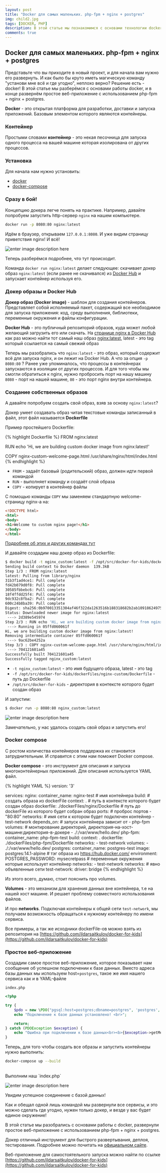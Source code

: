 ```yaml
---
layout: post
title: "Docker для самых маленьких. php-fpm + nginx + postgres"
img: child2.jpg
tags: [DOCKER, PHP]
description: В этой статье мы познакомимся с основами технологии docker, научимся настраивать сети, пользоваться volume-мами, узнаем что такое docker-compose и развернём простое веб-приложение с использованием php-fpm + nginx + postgres.
comments: true
---
```



## Docker для самых маленьких. php-fpm + nginx + postgres


Представьте что вы приходите в новый проект, и для начала вам нужно его развернуть. И как было бы круто иметь магическую команду "установи мне всё и где угодно", неплохо верно?
Решение есть - docker! В этой статье мы разберёмся с основами работы docker, и в конце развернём простое веб-приложение с использованием php-fpm + nginx + postgres.


**Docker** - это открытая платформа для разработки, доставки и запуска приложений. Базовым элементом которого являются контейнеры.

### Контейнер

Простыми словами **контейнер** - это некая песочница для запуска одного процесса на вашей машине которая изолирована от других процессов.

### Установка

Для начала нам нужно установить:
- [docker](https://docs.docker.com/engine/install/)
- [docker-compose](https://docs.docker.com/compose/install/)


### Сразу в бой!

Концепцию докера легче понять на практике. Например, давайте попробуем запустить http-сервер `nginx` на нашем компьютере.

```bash
docker run -p 8080:80 nginx:latest
```

Идём в браузер, открываем `127.0.0.1:8080`. И уже видим страницу приветствия nginx! И всё!

![enter image description here](https://ildarsaitkulov.github.io/assets/img/posts/docker-for-kids/nginx-hello.png "enter image title here")

Теперь разберёмся подробнее, что тут происходит.

Команда `docker run nginx:latest` делает следующее: скачивает докер образ `nginx:latest` (если ранее не скачивался) из [Docker Hub](https://hub.docker.com/) и запускает контейнер используя его.

### Докер образы и Docker Hub

**Докер образ (Docker image)** - шаблон для создания контейнеров. Представляет собой исполняемый пакет, содержащий все необходимое для запуска приложения: код, среду выполнения, библиотеки, переменные окружения и файлы конфигурации.

**Docker Hub** - это публичный репозиторий образов, куда может любой желающий загрузить его или скачать. На [странице nginx в Docker Hub](https://hub.docker.com/_/nginx?tab=tags) как раз можно найти тот самый наш образ [nginx:latest](https://hub.docker.com/layers/nginx/library/nginx/latest/images/sha256-b6a3554b020680898ad2d36f2211e03154766cb9841bf46f64d6259b12c3af5c?context=explore), latest - это tag который ссылается на самый свежий образ

Теперь мы разобрались что `nginx:latest` - это образ, который содержит всё для запуска nginx, и он лежит на Docker Hub. А что за опция `-p 8080:80` ? Ранее уже упоминалось, что процессы в контейнерах запускаются в изоляции от других процессов. И для того чтобы мы смогли обратиться к nginx, нужно пробросить порт на нашу машину `8080` - порт на нашей машине, `80` - это порт nginx внутри контейнера.

### Создание собственных образов

А давайте попробуем создать свой образ, взяв за основу `nginx:latest`?

Докер умеет создавать образ читая текстовые команды записанный в файл, этот файл называется **Dockerfile**

Пример простейшего Dockerfile:

{% highlight Dockerfile %}
FROM nginx:latest

RUN echo 'Hi, we are building custom docker image from nginx:latest!'

COPY nginx-custom-welcome-page.html /usr/share/nginx/html/index.html
{% endhighlight %}

- `FROM` - задаёт базовый (родительский) образ, должен идти первой командой
- `RUN` - выполняет команду и создаёт слой образа
- `COPY` - копирует в контейнер файлы

С помощью команды `COPY` мы заменяем стандартную welcome-страницу nginx-а на:
```html
<!DOCTYPE html>
<html>
<body>
<h1>Welcome to custom nginx page!</h1>
</body>
</html>
```

[Подробнее об этих и других командах тут](https://docs.docker.com/engine/reference/builder/)

И давайте создадим наш докер образ из Dockerfile:


```bash
$ docker build -t nginx_custom:latest -f /opt/src/docker-for-kids/dockerFiles/nginx-custom/Dockerfile /opt/src/docker-for-kids
Sending build context to Docker daemon  139.3kB
Step 1/3 : FROM nginx:latest
latest: Pulling from library/nginx
31b3f1ad4ce1: Pull complete 
fd42b079d0f8: Pull complete 
30585fbbebc6: Pull complete 
18f4ffdd25f4: Pull complete 
9dc932c8fba2: Pull complete 
600c24b8ba39: Pull complete 
Digest: sha256:0b970013351304af46f322da1263516b188318682b2ab1091862497591189ff1
Status: Downloaded newer image for nginx:latest
 ---> 2d389e545974
Step 2/3 : RUN echo 'Hi, we are building custom docker image from nginx:latest!'
 ---> Running in 05ffd060061f
Hi, we are building custom docker image from nginx:latest!
Removing intermediate container 05ffd060061f
 ---> 9ac62be4252a
Step 3/3 : COPY nginx-custom-welcome-page.html /usr/share/nginx/html/index.html
 ---> 704121601a45
Successfully built 704121601a45
Successfully tagged nginx_custom:latest

```

- `-t nginx_custom:latest` - это имя будущего образа, latest - это tag
- `-f /opt/src/docker-for-kids/dockerFiles/nginx-custom/Dockerfile` - путь до Dockerfile
- `/opt/src/docker-for-kids` - директория в контексте которого будет создан образ

И запустим:

```bash
$ docker run -p 8080:80 nginx_custom:latest
```
![enter image description here](https://ildarsaitkulov.github.io/assets/img/posts/docker-for-kids/nginx-hello-custom.png "enter image title here")

Замечательно, у нас удалось создать свой образ и запустить его!

### Docker compose

С ростом количества контейнеров поддержка их становится затруднительным. И справится с этим нам поможет Docker compose.

**Docker compose** - это инструмент для описания и запуска многоконтейнерных приложений. Для описания используется YAML файл.

{% highlight YAML %}
version: '3'

services:
  nginx:
    container_name: nginx-test # имя контейнера
    build: # создать образа из dockerFile
      context: . # путь в контексте которого будет создан образ
      dockerfile: ./dockerFiles/nginx/Dockerfile # путь до dockerFile из которого будет собран образ
    ports: # проброс портов
      - "80:80"
    networks: # имя сети к котором будет подключен контейнер
      - test-network
    depends_on: # запуск контейнера зависит от
      - php-fpm
    volumes: #  монтирование директорий, директория-на-хост-машине:директория-в-докере
      - ./:/var/www/hello.dev/
  php-fpm:
    container_name: php-fpm-test
    build:
      context: .
      dockerfile: ./dockerFiles/php-fpm/Dockerfile
    networks:
      - test-network
    volumes:
      - ./:/var/www/hello.dev/
  postgres:
    container_name: postgres-test
    image: postgres:14.1-alpine # тэг образа из https://hub.docker.com/
    environment:
      POSTGRES_PASSWORD: mysecretpass # переменные окружения которые использует контейнер
    networks:
      - test-network
networks: # явно объявленные сети
  test-network:
    driver: bridge
{% endhighlight %}

Из этого всего, думаю, стоит пояснить про volumes.

**Volumes** - это механизм для хранения данных вне контейнера, т.е на нашей хост машине.  И решает проблему совместного использования файлов.

И про **networks**. Подключая контейнеры к общей сети `test-network`, мы получаем возможность обращаться к нужному контейнеру по имени сервиса.

Все примеры, а так же исходники dockerFile-ов можно взять из репозитория на [https://github.com/ildarsaitkulov/docker-for-kids](https://github.com/ildarsaitkulov/docker-for-kids)

### Простое веб-приложение

Создадим самое простое веб-приложение, которое показывает нам сообщение об успешном подключении к базе данных.
Вместо адреса базы данных мы используем host=`postgres`, такое же имя нашего сервиса как и в YAML-файле

`index.php`
```php
<?php

try {
    $pdo = new \PDO("pgsql:host=postgres;dbname=postgres", 'postgres', 'mysecretpass');
    echo "Подключение к базе данных установлено! <br>";

    return;
} catch (PDOException $exception) {
    echo "Ошибка при подключении к базе данных<br><b>{$exception->getMessage()}</b><br>";
}
```


Теперь, для того чтобы создать все образы и запустить контейнеры нужно выполнить:

```bash
docker-compose up --build
```

<br>  
Выполним наш `index.php`

![enter image description here](https://ildarsaitkulov.github.io/assets/img/posts/docker-for-kids/index-pdo.png "enter image title here")

Увидим успешное соединение с базой данных!

Как и обещал одной лишь командой мы развернули все сервисы, и это можно сделать где угодно, нужен только докер, и везде у вас будет единое окружение!

В этой статье мы разобрались с основами работы с docker, развернули простое веб-приложение с использованием php-fpm + nginx + postgres.

Докер отличный инструмент для быстрого развертывания, деплоя, тестирования. Подробнее можно почитать на [официальном сайте](https://www.docker.com/).

Веб-приложение для самостоятельного запуска можно найти по ссылке [https://github.com/ildarsaitkulov/docker-for-kids](https://github.com/ildarsaitkulov/docker-for-kids)